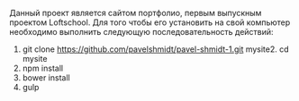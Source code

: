 Данный проект является сайтом портфолио, первым выпускным проектом Loftschool. Для того чтобы его установить на свой компьютер необходимо выполнить следующую последовательность действий:
1. git clone https://github.com/pavelshmidt/pavel-shmidt-1.git mysite2. cd mysite
3. npm install
4. bower install
5. gulp
